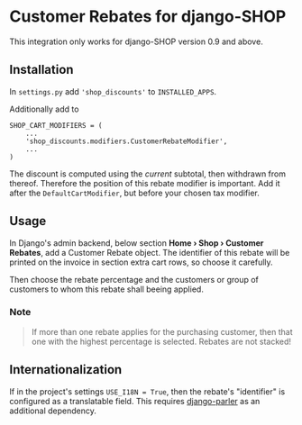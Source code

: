 # Customer Rebates for django-SHOP

This integration only works for django-SHOP version 0.9 and above.


## Installation

In ``settings.py`` add ``'shop_discounts'`` to ``INSTALLED_APPS``.

Additionally add to

```
SHOP_CART_MODIFIERS = (
    ...
    'shop_discounts.modifiers.CustomerRebateModifier',
    ...
)
```

The discount is computed using the *current* subtotal, then withdrawn from thereof. 
Therefore the position of this rebate modifier is important. Add it after the ``DefaultCartModifier``,
but before your chosen tax modifier. 


## Usage

In Django's admin backend, below section **Home › Shop › Customer Rebates**, add a Customer Rebate
object. The identifier of this rebate will be printed on the invoice in section extra cart rows,
so choose it carefully.

Then choose the rebate percentage and the customers or group of customers to whom this rebate shall
beeing applied.


### Note

> If more than one rebate applies for the purchasing customer, then that one with the highest
> percentage is selected. Rebates are not stacked!


## Internationalization

If in the project's settings ``USE_I18N = True``, then the rebate's "identifier" is configured
as a translatable field. This requires [django-parler](https://github.com/django-parler/django-parler)
as an additional dependency.
